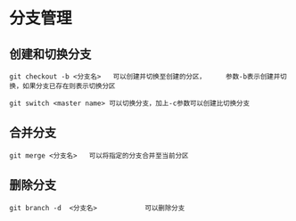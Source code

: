 # 分支管理
## 创建和切换分支
    git checkout -b <分支名>   可以创建并切换至创建的分区，     参数-b表示创建并切换，如果分支已存在则表示切换分区
    
    git switch <master name> 可以切换分支，加上-c参数可以创建比切换分支

## 合并分支
    git merge <分支名>   可以将指定的分支合并至当前分区

## 删除分支
    git branch -d  <分支名>            可以删除分支